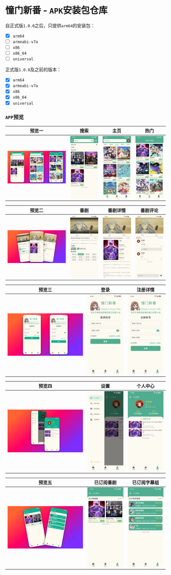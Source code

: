 # 憧门新番 - `APK`安装包仓库

自正式版`1.0.0`之后，只提供`arm64`的安装包：

- [x] `arm64`
- [ ] `armeabi-v7a`
- [ ] `x86`
- [ ] `x86_64`
- [ ] `universal`

正式版`1.0.0`及之前的版本：

- [x] `arm64`
- [x] `armeabi-v7a`
- [x] `x86`
- [x] `x86_64`
- [x] `universal`

### `APP`预览

| 预览一                  | 搜索                       | 主页                       | 热门                       |
| ----------------------- | -------------------------- | -------------------------- | -------------------------- |
| ![A1](./images/a1.webp) | ![搜索](./images/搜索.jpg) | ![主页](./images/主页.jpg) | ![热门](./images/热门.jpg) |

| 预览二                  | 番剧                       | 番剧详情                           | 番剧评论                           |
| ----------------------- | -------------------------- | ---------------------------------- | ---------------------------------- |
| ![A2](./images/a2.webp) | ![番剧](./images/番剧.jpg) | ![番剧详情](./images/番剧详情.jpg) | ![番剧评论](./images/番剧评论.jpg) |

| 预览三                  | 登录                       | 注册详情                       |
| ----------------------- | -------------------------- | ------------------------------ |
| ![A3](./images/a3.webp) | ![登录](./images/登录.jpg) | ![注册详情](./images/注册.jpg) |

| 预览四                  | 设置                       | 个人中心                           |
| ----------------------- | -------------------------- | ---------------------------------- |
| ![A4](./images/a4.webp) | ![设置](./images/设置.jpg) | ![个人中心](./images/个人中心.jpg) |

| 预览五                  | 已订阅番剧                             | 已订阅字幕组                               |
| ----------------------- | -------------------------------------- | ------------------------------------------ |
| ![A5](./images/a5.webp) | ![已订阅番剧](./images/已订阅番剧.jpg) | ![已订阅字幕组](./images/已订阅字幕组.jpg) |
